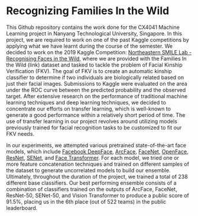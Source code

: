 # Recognizing Families In the Wild
This Github repository contains the work done for the CX4041 Machine Learning project in Nanyang Technological University, Singapore. In this project, we are required to work on one of the past Kaggle competitions by applying what we have learnt during the course of the semester. We decided to work on the 2019 Kaggle Competition: [Northeastern SMILE Lab - Recognising Faces in the Wild](https://www.kaggle.com/competitions/recognizing-faces-in-the-wild/overview), where we are provided with the Families In the Wild (link) dataset and tasked to tackle the problem of Facial Kinship Verification (FKV). The goal of FKV is to create an automatic kinship classifier to determine if two individuals are biologically related based on just their facial images. Submissions to Kaggle were evaluated on the area under the ROC curve between the predicted probability and the observed target.
After extensive research on the performance of traditional machine learning techniques and deep learning techniques, we decided to concentrate our efforts on transfer learning, which is well-known to generate a good performance within a relatively short period of time. The use of transfer learning in our project revolves around utilizing models previously trained for facial recognition tasks to be customized to fit our FKV needs.

In our experiments, we attempted various pretrained state-of-the-art face models, which include [Facebook DeepFace](https://ieeexplore.ieee.org/document/6909616), [ArcFace]( https://ieeexplore.ieee.org/document/8953658), [FaceNet](https://ieeexplore.ieee.org/document/7298682), [OpenFace](https://ieeexplore.ieee.org/document/7477553), [ResNet](https://ieeexplore.ieee.org/document/7780459), [SENet](https://ieeexplore.ieee.org/document/8578843), and [Face Transformer](https://arxiv.org/abs/2103.14803). For each model, we tried one or more feature concatenation techniques and trained on different samples of the dataset to generate uncorrelated models to build our ensemble. Ultimately, throughout the duration of the project, we trained a total of 238 different base classifiers. Our best performing ensemble consists of a combination of classifiers trained on the outputs of ArcFace, FaceNet, ResNet-50, SENet-50, and Vision Transformer to produce a public score of 91.5%, placing us in the 6th place (out of 522 teams) in the public leaderboard. 
